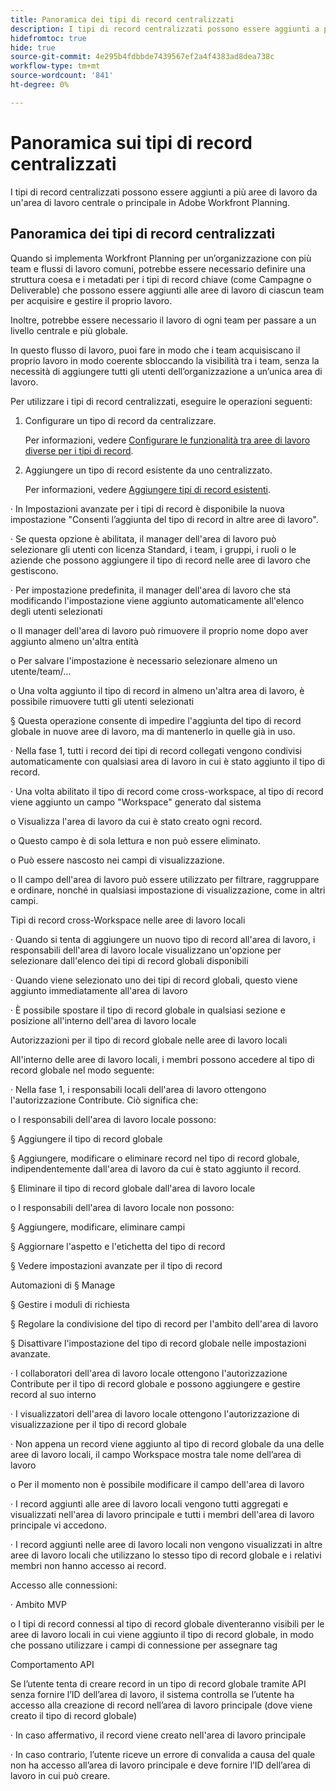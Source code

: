 ```yaml
---
title: Panoramica dei tipi di record centralizzati
description: I tipi di record centralizzati possono essere aggiunti a più aree di lavoro da un'area di lavoro centrale o principale in Adobe Workfront Planning.
hidefromtoc: true
hide: true
source-git-commit: 4e295b4fdbbde7439567ef2a4f4383ad8dea738c
workflow-type: tm+mt
source-wordcount: '841'
ht-degree: 0%

---
```


<!-- add these to the metadata, when making this public: 

feature: Workfront Planning
role: User, Admin
author: Alina
recommendations: noDisplay, noCatalog
-->

# Panoramica sui tipi di record centralizzati


I tipi di record centralizzati possono essere aggiunti a più aree di lavoro da un&#39;area di lavoro centrale o principale in Adobe Workfront Planning.

## Panoramica dei tipi di record centralizzati

Quando si implementa Workfront Planning per un’organizzazione con più team e flussi di lavoro comuni, potrebbe essere necessario definire una struttura coesa e i metadati per i tipi di record chiave (come Campagne o Deliverable) che possono essere aggiunti alle aree di lavoro di ciascun team per acquisire e gestire il proprio lavoro.

Inoltre, potrebbe essere necessario il lavoro di ogni team per passare a un livello centrale e più globale.

In questo flusso di lavoro, puoi fare in modo che i team acquisiscano il proprio lavoro in modo coerente sbloccando la visibilità tra i team, senza la necessità di aggiungere tutti gli utenti dell’organizzazione a un’unica area di lavoro.

Per utilizzare i tipi di record centralizzati, eseguire le operazioni seguenti:

1. Configurare un tipo di record da centralizzare.

   Per informazioni, vedere [Configurare le funzionalità tra aree di lavoro diverse per i tipi di record](/help/quicksilver/planning/architecture/configure-record-type-cross-workspace-capabilities.md).
1. Aggiungere un tipo di record esistente da uno centralizzato.

   Per informazioni, vedere [Aggiungere tipi di record esistenti](/help/quicksilver/planning/architecture/add-cross-workspace-record-types.md).




· In Impostazioni avanzate per i tipi di record è disponibile la nuova impostazione &quot;Consenti l’aggiunta del tipo di record in altre aree di lavoro&quot;.

· Se questa opzione è abilitata, il manager dell&#39;area di lavoro può selezionare gli utenti con licenza Standard, i team, i gruppi, i ruoli o le aziende che possono aggiungere il tipo di record nelle aree di lavoro che gestiscono.

· Per impostazione predefinita, il manager dell&#39;area di lavoro che sta modificando l&#39;impostazione viene aggiunto automaticamente all&#39;elenco degli utenti selezionati

o Il manager dell&#39;area di lavoro può rimuovere il proprio nome dopo aver aggiunto almeno un&#39;altra entità

o Per salvare l&#39;impostazione è necessario selezionare almeno un utente/team/...

o Una volta aggiunto il tipo di record in almeno un&#39;altra area di lavoro, è possibile rimuovere tutti gli utenti selezionati

§ Questa operazione consente di impedire l&#39;aggiunta del tipo di record globale in nuove aree di lavoro, ma di mantenerlo in quelle già in uso.

· Nella fase 1, tutti i record dei tipi di record collegati vengono condivisi automaticamente con qualsiasi area di lavoro in cui è stato aggiunto il tipo di record.

· Una volta abilitato il tipo di record come cross-workspace, al tipo di record viene aggiunto un campo &quot;Workspace&quot; generato dal sistema

o Visualizza l&#39;area di lavoro da cui è stato creato ogni record.

o Questo campo è di sola lettura e non può essere eliminato.

o Può essere nascosto nei campi di visualizzazione.

o Il campo dell&#39;area di lavoro può essere utilizzato per filtrare, raggruppare e ordinare, nonché in qualsiasi impostazione di visualizzazione, come in altri campi.


Tipi di record cross-Workspace nelle aree di lavoro locali

· Quando si tenta di aggiungere un nuovo tipo di record all&#39;area di lavoro, i responsabili dell&#39;area di lavoro locale visualizzano un&#39;opzione per selezionare dall&#39;elenco dei tipi di record globali disponibili

· Quando viene selezionato uno dei tipi di record globali, questo viene aggiunto immediatamente all&#39;area di lavoro

· È possibile spostare il tipo di record globale in qualsiasi sezione e posizione all&#39;interno dell&#39;area di lavoro locale


Autorizzazioni per il tipo di record globale nelle aree di lavoro locali

All&#39;interno delle aree di lavoro locali, i membri possono accedere al tipo di record globale nel modo seguente:

· Nella fase 1, i responsabili locali dell&#39;area di lavoro ottengono l&#39;autorizzazione Contribute. Ciò significa che:

o I responsabili dell&#39;area di lavoro locale possono:

§ Aggiungere il tipo di record globale

§ Aggiungere, modificare o eliminare record nel tipo di record globale, indipendentemente dall&#39;area di lavoro da cui è stato aggiunto il record.

§ Eliminare il tipo di record globale dall&#39;area di lavoro locale

o I responsabili dell&#39;area di lavoro locale non possono:

§ Aggiungere, modificare, eliminare campi

§ Aggiornare l&#39;aspetto e l&#39;etichetta del tipo di record

§ Vedere impostazioni avanzate per il tipo di record

Automazioni di § Manage

§ Gestire i moduli di richiesta

§ Regolare la condivisione del tipo di record per l&#39;ambito dell&#39;area di lavoro

§ Disattivare l&#39;impostazione del tipo di record globale nelle impostazioni avanzate.

· I collaboratori dell&#39;area di lavoro locale ottengono l&#39;autorizzazione Contribute per il tipo di record globale e possono aggiungere e gestire record al suo interno

· I visualizzatori dell&#39;area di lavoro locale ottengono l&#39;autorizzazione di visualizzazione per il tipo di record globale

· Non appena un record viene aggiunto al tipo di record globale da una delle aree di lavoro locali, il campo Workspace mostra tale nome dell’area di lavoro

o Per il momento non è possibile modificare il campo dell&#39;area di lavoro

· I record aggiunti alle aree di lavoro locali vengono tutti aggregati e visualizzati nell&#39;area di lavoro principale e tutti i membri dell&#39;area di lavoro principale vi accedono.

· I record aggiunti nelle aree di lavoro locali non vengono visualizzati in altre aree di lavoro locali che utilizzano lo stesso tipo di record globale e i relativi membri non hanno accesso ai record.



Accesso alle connessioni:

· Ambito MVP

o I tipi di record connessi al tipo di record globale diventeranno visibili per le aree di lavoro locali in cui viene aggiunto il tipo di record globale, in modo che possano utilizzare i campi di connessione per assegnare tag


Comportamento API

Se l’utente tenta di creare record in un tipo di record globale tramite API senza fornire l’ID dell’area di lavoro, il sistema controlla se l’utente ha accesso alla creazione di record nell’area di lavoro principale (dove viene creato il tipo di record globale)

· In caso affermativo, il record viene creato nell&#39;area di lavoro principale

· In caso contrario, l’utente riceve un errore di convalida a causa del quale non ha accesso all’area di lavoro principale e deve fornire l’ID dell’area di lavoro in cui può creare.